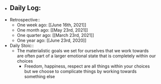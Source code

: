 - Daily Log:
    -
- Retrospective::
    - One week ago: [[June 16th, 2021]]
    - One month ago: [[May 23rd, 2021]]
    - One quarter ago: [[March 23rd, 2021]]
    - One year ago: [[June 23rd, 2020]]
- Daily Stoic::
    - The materialistic goals we set for ourselves that we work towards are often part of a larger emotional state that is completely within our choices
        - Freedom, happiness, respect are all things within your choices but we choose to complicate things by working towards something else

